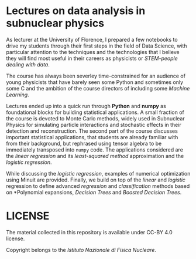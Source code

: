 # Lectures on data analysis in subnuclear physics
As lecturer at the University of Florence, I prepared a few notebooks to drive my students through their first steps in the field of Data Science, with particular attention to the techniques and the technologies that I believe they will find most useful in their careers as physicists or *STEM-people dealing with data*.

The course has always been severley time-constrained for an audience of young physicists that have barely seen some Python and sometimes only some C and the ambition of the course directors of including some *Machine Learning*.

Lectures ended up into a quick run through **Python** and **numpy** as foundational blocks for building statistical applications. A small fraction of the course is devoted to Monte Carlo methods, widely used in Subnuclear Physics for simulating particle interactions and stochastic effects in their detection and reconstruction. 
The second part of the course discusses important statistical applications, that students are already familiar with from their background, but rephrased using tensor algebra to be immediately transposed into `numpy` code. The applications considered are the *linear regression* and its *least-squared method* approximation and the *logistic regression*. 

While discussing the *logistic regression*, examples of numerical optimization using Minuit are provided.
Finally, we build on top of the *linear* and *logistic* regression to define advanced *regression* and *classification* methods based on *Polynomial expansions, *Decision Trees* and *Boosted Decision Trees*.

# LICENSE
The material collected in this repository is available under CC-BY 4.0 license.

Copyright belongs to the *Istituto Nazionale di Fisica Nucleare*.
